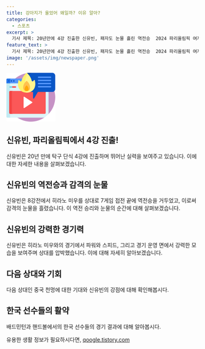```yaml
---
title: 강아지가 울었어 왜일까? 이유 알아?
categories:
  - 스포츠
excerpt: >
  기사 제목: 20년만에 4강 진출한 신유빈, 패자도 눈물 흘린 역전승  2024 파리올림픽 여자 탁구 단식 8강전에서 신유빈(20·세계 랭킹 8위)은 히라노 미우(일본, 13위)와 7게임 접전 끝에 승리, 4강에 진출했다. 20년만의 4강 진출 소감을 전하며 신유빈은 최선을 다해 좋은 결과를 얻었다고 말했다. 이는 한국 탁구 역사상 20년만의 이루말할 4강 진출이며, 경기력 향상으로 각광받고 있다. 신유빈은 4강전에서 천멍(중국, 4위)과 맞붙을 예정이며, 기대가 쏠린다. (전체 150자)
feature_text: >
  기사 제목: 20년만에 4강 진출한 신유빈, 패자도 눈물 흘린 역전승  2024 파리올림픽 여자 탁구 단식 8강전에서 신유빈(20·세계 랭킹 8위)은 히라노 미우(일본, 13위)와 7게임 접전 끝에 승리, 4강에 진출했다. 20년만의 4강 진출 소감을 전하며 신유빈은 최선을 다해 좋은 결과를 얻었다고 말했다. 이는 한국 탁구 역사상 20년만의 이루말할 4강 진출이며, 경기력 향상으로 각광받고 있다. 신유빈은 4강전에서 천멍(중국, 4위)과 맞붙을 예정이며, 기대가 쏠린다. (전체 150자)
image: '/assets/img/newspaper.png'
---
```


<p><img src="/assets/img/news.png" alt="rentncar 속보" /></p>

<h2 data-ke-size="size26">신유빈, 파리올림픽에서 4강 진출!</h2>

<p data-ke-size="size16">신유빈은 20년 만에 탁구 단식 4강에 진출하며 뛰어난 실력을 보여주고 있습니다. 이에 대한 자세한 내용을 살펴보겠습니다.</p>

<h2 data-ke-size="size26">신유빈의 역전승과 감격의 눈물</h2>

<p data-ke-size="size16">신유빈은 8강전에서 히라노 미우를 상대로 7게임 접전 끝에 역전승을 거두었고, 이로써 감격의 눈물을 흘렸습니다. 이 역전 승리와 눈물의 순간에 대해 살펴보겠습니다.</p>

<h2 data-ke-size="size26">신유빈의 강력한 경기력</h2>

<p data-ke-size="size16">신유빈은 히라노 미우와의 경기에서 파워와 스피드, 그리고 경기 운영 면에서 강력한 모습을 보여주며 상대를 압박했습니다. 이에 대해 자세히 알아보겠습니다.</p>

<h2 data-ke-size="size26">다음 상대와 기회</h2>

<p data-ke-size="size16">다음 상대인 중국 천멍에 대한 기대와 신유빈의 강점에 대해 확인해봅시다.</p>

<h2 data-ke-size="size26">한국 선수들의 활약</h2>

<p data-ke-size="size16">배드민턴과 핸드볼에서의 한국 선수들의 경기 결과에 대해 알아봅시다.</p>
유용한 생활 정보가 필요하시다면, <a href="https://qoogle.tistory.com" rel="dofollow">qoogle.tistory.com</a>


